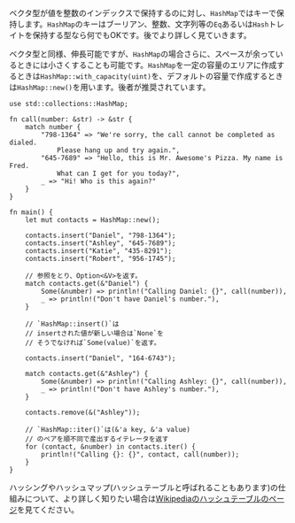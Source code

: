 <!-- Where vectors store values by an integer index, `HashMap`s store values by key.
`HashMap` keys can be booleans, integers, strings,
or any other type that implements the `Eq` and `Hash` traits.
More on this in the next section. -->
ベクタ型が値を整数のインデックスで保持するのに対し、`HashMap`ではキーで保持します。`HashMap`のキーはブーリアン、整数、文字列等の`Eq`あるいは`Hash`トレイトを保持する型なら何でもOKです。後でより詳しく見ていきます。

<!-- Like vectors, `HashMap`s are growable, but HashMaps can also shrink themselves
when they have excess space.
You can create a HashMap with a certain starting capacity using
`HashMap::with_capacity(uint)`, or use `HashMap::new()` to get a HashMap
with a default initial capacity (recommended). -->
ベクタ型と同様、伸長可能ですが、`HashMap`の場合さらに、スペースが余っているときには小さくすることも可能です。`HashMap`を一定の容量のエリアに作成するときは`HashMap::with_capacity(uint)`を、デフォルトの容量で作成するときは`HashMap::new()`を用います。後者が推奨されています。

``` rust,editable
use std::collections::HashMap;

fn call(number: &str) -> &str {
    match number {
        "798-1364" => "We're sorry, the call cannot be completed as dialed.
            Please hang up and try again.",
        "645-7689" => "Hello, this is Mr. Awesome's Pizza. My name is Fred.
            What can I get for you today?",
        _ => "Hi! Who is this again?"
    }
}

fn main() {
    let mut contacts = HashMap::new();

    contacts.insert("Daniel", "798-1364");
    contacts.insert("Ashley", "645-7689");
    contacts.insert("Katie", "435-8291");
    contacts.insert("Robert", "956-1745");

    // 参照をとり、Option<&V>を返す。
    match contacts.get(&"Daniel") {
        Some(&number) => println!("Calling Daniel: {}", call(number)),
        _ => println!("Don't have Daniel's number."),
    }

    // `HashMap::insert()`は
    // insertされた値が新しい場合は`None`を
    // そうでなければ`Some(value)`を返す。

    contacts.insert("Daniel", "164-6743");

    match contacts.get(&"Ashley") {
        Some(&number) => println!("Calling Ashley: {}", call(number)),
        _ => println!("Don't have Ashley's number."),
    }

    contacts.remove(&("Ashley"));

    // `HashMap::iter()`は(&'a key, &'a value)
    // のペアを順不同で産出するイテレータを返す
    for (contact, &number) in contacts.iter() {
        println!("Calling {}: {}", contact, call(number));
    }
}

```

<!-- For more information on how hashing and hash maps
(sometimes called hash tables) work, have a look at
[Hash Table Wikipedia][wiki-hash] -->
ハッシングやハッシュマップ(ハッシュテーブルと呼ばれることもあります)の仕組みについて、より詳しく知りたい場合は[Wikipediaのハッシュテーブルのページ][wiki-hash]を見てください。

[wiki-hash]: http://en.wikipedia.org/wiki/Hash_table
